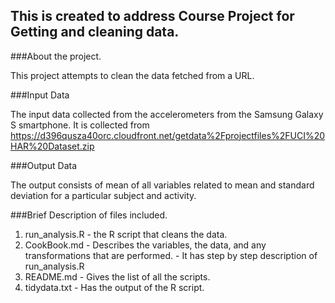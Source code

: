 ## This is created to address Course Project for Getting and cleaning data.

###About the project.

This project attempts to clean the data fetched from a URL.

###Input Data

The input data collected from the accelerometers from the Samsung Galaxy S smartphone. It is collected from https://d396qusza40orc.cloudfront.net/getdata%2Fprojectfiles%2FUCI%20HAR%20Dataset.zip 

###Output Data

The output consists of mean of all variables related to mean and standard deviation for a particular subject and activity.

###Brief Description of files included.

1. run_analysis.R - the R script that cleans the data.
2. CookBook.md -  Describes the variables, the data, and any transformations that are performed.
			   -  It has step by step description of run_analysis.R
3. README.md - Gives the list of all the scripts.
4. tidydata.txt - Has the output of the R script.			   
